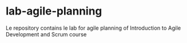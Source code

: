 # lab-agile-planning
Le repository contains le lab for agile planning of Introduction to Agile Development and Scrum course
